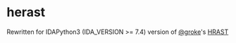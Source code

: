 # herast

Rewritten for IDAPython3 (IDA_VERSION >= 7.4) version of [@groke](https://github.com/grokeus)'s [HRAST](https://github.com/sibears/hrast)

